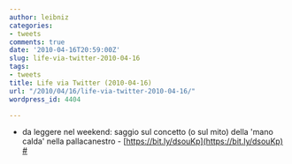 ```yaml
---
author: leibniz
categories:
- tweets
comments: true
date: '2010-04-16T20:59:00Z'
slug: life-via-twitter-2010-04-16
tags:
- tweets
title: Life via Twitter (2010-04-16)
url: "/2010/04/16/life-via-twitter-2010-04-16/"
wordpress_id: 4404

---
```

* da leggere nel weekend: saggio sul concetto (o sul mito) della 'mano calda' nella pallacanestro - [https://bit.ly/dsouKp](https://bit.ly/dsouKp) [#](https://twitter.com/leibniz/statuses/12287845560)


